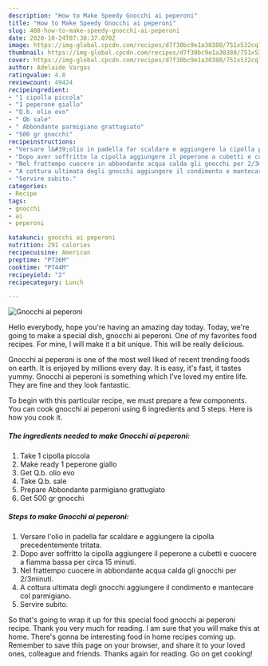 ```yaml
---
description: "How to Make Speedy Gnocchi ai peperoni"
title: "How to Make Speedy Gnocchi ai peperoni"
slug: 488-how-to-make-speedy-gnocchi-ai-peperoni
date: 2020-10-24T07:38:37.070Z
image: https://img-global.cpcdn.com/recipes/d7f30bc9e1a30380/751x532cq70/gnocchi-ai-peperoni-recipe-main-photo.jpg
thumbnail: https://img-global.cpcdn.com/recipes/d7f30bc9e1a30380/751x532cq70/gnocchi-ai-peperoni-recipe-main-photo.jpg
cover: https://img-global.cpcdn.com/recipes/d7f30bc9e1a30380/751x532cq70/gnocchi-ai-peperoni-recipe-main-photo.jpg
author: Adelaide Vargas
ratingvalue: 4.8
reviewcount: 49424
recipeingredient:
- "1 cipolla piccola"
- "1 peperone giallo"
- "Q.b. olio evo"
- " Qb sale"
- " Abbondante parmigiano grattugiato"
- "500 gr gnocchi"
recipeinstructions:
- "Versare l&#39;olio in padella far scaldare e aggiungere la cipolla precedentemente tritata."
- "Dopo aver soffritto la cipolla aggiungere il peperone a cubetti e cuocere a fiamma bassa per circa 15 minuti."
- "Nel frattempo cuocere in abbondante acqua calda gli gnocchi per 2/3minuti."
- "A cottura ultimata degli gnocchi aggiungere il condimento e mantecare col parmigiano."
- "Servire subito."
categories:
- Recipe
tags:
- gnocchi
- ai
- peperoni

katakunci: gnocchi ai peperoni 
nutrition: 291 calories
recipecuisine: American
preptime: "PT36M"
cooktime: "PT44M"
recipeyield: "2"
recipecategory: Lunch

---
```



![Gnocchi ai peperoni](https://img-global.cpcdn.com/recipes/d7f30bc9e1a30380/751x532cq70/gnocchi-ai-peperoni-recipe-main-photo.jpg)

Hello everybody, hope you're having an amazing day today. Today, we're going to make a special dish, gnocchi ai peperoni. One of my favorites food recipes. For mine, I will make it a bit unique. This will be really delicious.



Gnocchi ai peperoni is one of the most well liked of recent trending foods on earth. It is enjoyed by millions every day. It is easy, it's fast, it tastes yummy. Gnocchi ai peperoni is something which I've loved my entire life. They are fine and they look fantastic.


To begin with this particular recipe, we must prepare a few components. You can cook gnocchi ai peperoni using 6 ingredients and 5 steps. Here is how you cook it.

<!--inarticleads1-->

##### The ingredients needed to make Gnocchi ai peperoni:

1. Take 1 cipolla piccola
1. Make ready 1 peperone giallo
1. Get Q.b. olio evo
1. Take  Q.b. sale
1. Prepare  Abbondante parmigiano grattugiato
1. Get 500 gr gnocchi




<!--inarticleads2-->

##### Steps to make Gnocchi ai peperoni:

1. Versare l&#39;olio in padella far scaldare e aggiungere la cipolla precedentemente tritata.
1. Dopo aver soffritto la cipolla aggiungere il peperone a cubetti e cuocere a fiamma bassa per circa 15 minuti.
1. Nel frattempo cuocere in abbondante acqua calda gli gnocchi per 2/3minuti.
1. A cottura ultimata degli gnocchi aggiungere il condimento e mantecare col parmigiano.
1. Servire subito.




So that's going to wrap it up for this special food gnocchi ai peperoni recipe. Thank you very much for reading. I am sure that you will make this at home. There's gonna be interesting food in home recipes coming up. Remember to save this page on your browser, and share it to your loved ones, colleague and friends. Thanks again for reading. Go on get cooking!
